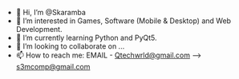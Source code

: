 - 👋 Hi, I’m @Skaramba
- 👀 I’m interested in Games, Software (Mobile & Desktop) and Web Development.
- 🌱 I’m currently learning Python and PyQt5.
- 💞️ I’m looking to collaborate on ...
- 📫 How to reach me:
      EMAIL - Qtechwrld@gmail.com --> s3mcomp@gmail.com

<!---
Skaramba/Skaramba is a ✨ special ✨ repository because its `README.md` (this file) appears on your GitHub profile.
You can click the Preview link to take a look at your changes.
--->
